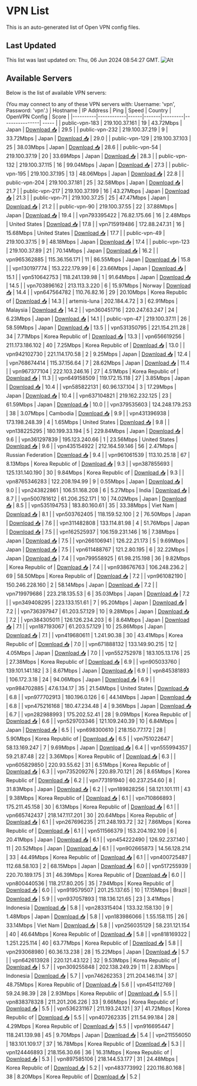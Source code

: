 # VPN List

This is an auto-generated list of Open VPN config files.

## Last Updated

This list was last updated on: Thu, 06 Jun 2024 08:54:27 GMT.
![Alt](https://repobeats.axiom.co/api/embed/186b98318ef1479477931607c1ad7d823f12451f.svg "Repobeats analytics image")

## Available Servers

Below is the list of available VPN servers:

(You may connect to any of these VPN servers with: Username: 'vpn', Password: 'vpn'.)
| Hostname | IP Address | Ping | Speed | Country | OpenVPN Config | Score |
|----------|------------|------|-------|---------|----------------| ----- |
| public-vpn-183 | 219.100.37.161 | 19 | 43.72Mbps | Japan | [Download 📥](./configs/server_0_JP.ovpn) | 29.5 |
| public-vpn-232 | 219.100.37.219 | 9 | 33.72Mbps | Japan | [Download 📥](./configs/server_1_JP.ovpn) | 29.0 |
| public-vpn-129 | 219.100.37.103 | 25 | 38.03Mbps | Japan | [Download 📥](./configs/server_2_JP.ovpn) | 28.6 |
| public-vpn-54 | 219.100.37.19 | 20 | 33.69Mbps | Japan | [Download 📥](./configs/server_3_JP.ovpn) | 28.3 |
| public-vpn-132 | 219.100.37.115 | 16 | 99.04Mbps | Japan | [Download 📥](./configs/server_4_JP.ovpn) | 27.3 |
| public-vpn-195 | 219.100.37.195 | 13 | 48.06Mbps | Japan | [Download 📥](./configs/server_5_JP.ovpn) | 22.8 |
| public-vpn-204 | 219.100.37.181 | 25 | 32.58Mbps | Japan | [Download 📥](./configs/server_6_JP.ovpn) | 21.7 |
| public-vpn-217 | 219.100.37.199 | 16 | 43.27Mbps | Japan | [Download 📥](./configs/server_7_JP.ovpn) | 21.3 |
| public-vpn-71 | 219.100.37.25 | 25 | 47.47Mbps | Japan | [Download 📥](./configs/server_8_JP.ovpn) | 21.2 |
| public-vpn-90 | 219.100.37.55 | 22 | 37.88Mbps | Japan | [Download 📥](./configs/server_9_JP.ovpn) | 19.4 |
| vpn793395422 | 76.82.175.66 | 16 | 2.48Mbps | United States | [Download 📥](./configs/server_10_US.ovpn) | 17.8 |
| vpn715919486 | 172.88.247.31 | 16 | 15.68Mbps | United States | [Download 📥](./configs/server_11_US.ovpn) | 17.7 |
| public-vpn-49 | 219.100.37.15 | 9 | 48.18Mbps | Japan | [Download 📥](./configs/server_12_JP.ovpn) | 17.4 |
| public-vpn-123 | 219.100.37.89 | 21 | 70.14Mbps | Japan | [Download 📥](./configs/server_13_JP.ovpn) | 16.2 |
| vpn965362885 | 115.36.156.171 | 11 | 86.55Mbps | Japan | [Download 📥](./configs/server_14_JP.ovpn) | 15.8 |
| vpn130197774 | 153.222.179.99 | 6 | 23.66Mbps | Japan | [Download 📥](./configs/server_15_JP.ovpn) | 15.1 |
| vpn510642753 | 118.241.139.98 | 1 | 91.64Mbps | Japan | [Download 📥](./configs/server_16_JP.ovpn) | 14.5 |
| vpn703896162 | 213.113.3.220 | 6 | 15.97Mbps | Norway | [Download 📥](./configs/server_17_NO.ovpn) | 14.4 |
| vpn647564782 | 110.76.82.16 | 29 | 20.10Mbps | Korea Republic of | [Download 📥](./configs/server_18_KR.ovpn) | 14.3 |
| artemis-luna | 202.184.4.72 | 3 | 62.91Mbps | Malaysia | [Download 📥](./configs/server_19_MY.ovpn) | 14.2 |
| vpn360451716 | 220.247.63.247 | 24 | 6.23Mbps | Japan | [Download 📥](./configs/server_20_JP.ovpn) | 14.1 |
| public-vpn-47 | 219.100.37.11 | 26 | 58.59Mbps | Japan | [Download 📥](./configs/server_21_JP.ovpn) | 13.5 |
| vpn531350795 | 221.154.211.28 | 34 | 7.71Mbps | Korea Republic of | [Download 📥](./configs/server_22_KR.ovpn) | 13.3 |
| vpn656619256 | 211.173.186.102 | 40 | 7.25Mbps | Korea Republic of | [Download 📥](./configs/server_23_KR.ovpn) | 13.0 |
| vpn942102730 | 221.114.170.58 | 2 | 9.25Mbps | Japan | [Download 📥](./configs/server_24_JP.ovpn) | 12.4 |
| vpn768674414 | 115.37.156.64 | 7 | 28.62Mbps | Japan | [Download 📥](./configs/server_25_JP.ovpn) | 11.4 |
| vpn967377104 | 222.103.246.16 | 27 | 4.51Mbps | Korea Republic of | [Download 📥](./configs/server_26_KR.ovpn) | 11.3 |
| vpn649158509 | 119.172.15.118 | 27 | 3.85Mbps | Japan | [Download 📥](./configs/server_27_JP.ovpn) | 10.4 |
| vpn585822131 | 60.96.137.104 | 3 | 17.29Mbps | Japan | [Download 📥](./configs/server_28_JP.ovpn) | 10.4 |
| vpn637104821 | 219.162.232.125 | 23 | 61.59Mbps | Japan | [Download 📥](./configs/server_29_JP.ovpn) | 10.0 |
| vpn379535603 | 124.248.179.253 | 38 | 3.07Mbps | Cambodia | [Download 📥](./configs/server_30_KH.ovpn) | 9.9 |
| vpn431396938 | 173.198.248.39 | 4 | 1.65Mbps | United States | [Download 📥](./configs/server_31_US.ovpn) | 9.8 |
| vpn138225295 | 180.199.33.194 | 5 | 229.84Mbps | Japan | [Download 📥](./configs/server_32_JP.ovpn) | 9.6 |
| vpn361297839 | 195.123.240.66 | 1 | 23.56Mbps | United States | [Download 📥](./configs/server_33_US.ovpn) | 9.6 |
| vpn435154922 | 212.164.59.146 | 56 | 2.47Mbps | Russian Federation | [Download 📥](./configs/server_34_RU.ovpn) | 9.4 |
| vpn961061539 | 113.10.25.18 | 67 | 8.13Mbps | Korea Republic of | [Download 📥](./configs/server_35_KR.ovpn) | 9.3 |
| vpn387855693 | 125.131.140.190 | 30 | 9.84Mbps | Korea Republic of | [Download 📥](./configs/server_36_KR.ovpn) | 9.3 |
| vpn8765346283 | 122.208.194.99 | 9 | 0.55Mbps | Japan | [Download 📥](./configs/server_37_JP.ovpn) | 9.0 |
| vpn243822861 | 106.51.168.208 | 6 | 5.27Mbps | India | [Download 📥](./configs/server_38_IN.ovpn) | 8.7 |
| vpn500781612 | 61.206.252.171 | 10 | 74.02Mbps | Japan | [Download 📥](./configs/server_39_JP.ovpn) | 8.5 |
| vpn535194753 | 183.80.160.61 | 35 | 33.38Mbps | Viet Nam | [Download 📥](./configs/server_40_VN.ovpn) | 8.1 |
| vpn503762405 | 118.159.52.100 | 2 | 76.50Mbps | Japan | [Download 📥](./configs/server_41_JP.ovpn) | 7.6 |
| vpn311482808 | 133.114.81.98 | 4 | 51.76Mbps | Japan | [Download 📥](./configs/server_42_JP.ovpn) | 7.5 |
| vpn162525937 | 106.159.231.146 | 16 | 7.38Mbps | Japan | [Download 📥](./configs/server_43_JP.ovpn) | 7.5 |
| vpn266106941 | 126.22.21.173 | 5 | 9.69Mbps | Japan | [Download 📥](./configs/server_44_JP.ovpn) | 7.5 |
| vpn611488767 | 121.2.80.195 | 6 | 32.22Mbps | Japan | [Download 📥](./configs/server_45_JP.ovpn) | 7.4 |
| vpn799558925 | 61.98.215.198 | 36 | 9.82Mbps | Korea Republic of | [Download 📥](./configs/server_46_KR.ovpn) | 7.4 |
| vpn938676763 | 106.248.236.2 | 69 | 58.50Mbps | Korea Republic of | [Download 📥](./configs/server_47_KR.ovpn) | 7.2 |
| vpn961082190 | 150.246.228.160 | 2 | 58.14Mbps | Japan | [Download 📥](./configs/server_48_JP.ovpn) | 7.2 |
| vpn719979686 | 223.218.135.53 | 6 | 35.03Mbps | Japan | [Download 📥](./configs/server_49_JP.ovpn) | 7.2 |
| vpn349408295 | 223.133.151.61 | 7 | 95.20Mbps | Japan | [Download 📥](./configs/server_50_JP.ovpn) | 7.2 |
| vpn736397947 | 61.203.57.129 | 10 | 9.28Mbps | Japan | [Download 📥](./configs/server_51_JP.ovpn) | 7.2 |
| vpn384305011 | 126.126.234.203 | 6 | 8.64Mbps | Japan | [Download 📥](./configs/server_52_JP.ovpn) | 7.1 |
| vpn187193067 | 61.203.57.129 | 10 | 25.86Mbps | Japan | [Download 📥](./configs/server_53_JP.ovpn) | 7.1 |
| vpn419680611 | 1.241.90.38 | 30 | 43.41Mbps | Korea Republic of | [Download 📥](./configs/server_54_KR.ovpn) | 7.0 |
| vpn671888132 | 133.149.90.215 | 12 | 4.05Mbps | Japan | [Download 📥](./configs/server_55_JP.ovpn) | 7.0 |
| vpn552752978 | 183.105.13.176 | 25 | 27.38Mbps | Korea Republic of | [Download 📥](./configs/server_56_KR.ovpn) | 6.9 |
| vpn905033760 | 139.101.141.182 | 3 | 8.67Mbps | Japan | [Download 📥](./configs/server_57_JP.ovpn) | 6.9 |
| vpn845381893 | 106.172.3.18 | 24 | 94.06Mbps | Japan | [Download 📥](./configs/server_58_JP.ovpn) | 6.9 |
| vpn984702885 | 47.6.134.17 | 35 | 21.54Mbps | United States | [Download 📥](./configs/server_59_US.ovpn) | 6.8 |
| vpn977702913 | 180.196.0.126 | 6 | 44.14Mbps | Japan | [Download 📥](./configs/server_60_JP.ovpn) | 6.8 |
| vpn475216168 | 180.47.234.48 | 4 | 9.36Mbps | Japan | [Download 📥](./configs/server_61_JP.ovpn) | 6.7 |
| vpn282988993 | 175.202.52.41 | 28 | 9.09Mbps | Korea Republic of | [Download 📥](./configs/server_62_KR.ovpn) | 6.6 |
| vpn529703346 | 121.109.240.39 | 10 | 6.84Mbps | Japan | [Download 📥](./configs/server_63_JP.ovpn) | 6.5 |
| vpn698300610 | 218.150.77.172 | 28 | 5.90Mbps | Korea Republic of | [Download 📥](./configs/server_64_KR.ovpn) | 6.5 |
| vpn751022647 | 58.13.169.247 | 7 | 9.69Mbps | Japan | [Download 📥](./configs/server_65_JP.ovpn) | 6.4 |
| vpn555994357 | 59.21.87.48 | 22 | 3.36Mbps | Korea Republic of | [Download 📥](./configs/server_66_KR.ovpn) | 6.3 |
| vpn605829850 | 220.93.55.62 | 31 | 6.51Mbps | Korea Republic of | [Download 📥](./configs/server_67_KR.ovpn) | 6.3 |
| vpn735209276 | 220.89.70.121 | 26 | 8.65Mbps | Korea Republic of | [Download 📥](./configs/server_68_KR.ovpn) | 6.2 |
| vpn773191940 | 60.237.254.60 | 8 | 31.83Mbps | Japan | [Download 📥](./configs/server_69_JP.ovpn) | 6.2 |
| vpn189828256 | 58.121.101.111 | 43 | 9.38Mbps | Korea Republic of | [Download 📥](./configs/server_70_KR.ovpn) | 6.1 |
| vpn710866893 | 175.211.45.158 | 30 | 6.13Mbps | Korea Republic of | [Download 📥](./configs/server_71_KR.ovpn) | 6.1 |
| vpn665742437 | 218.147.117.201 | 30 | 20.64Mbps | Korea Republic of | [Download 📥](./configs/server_72_KR.ovpn) | 6.1 |
| vpn267696235 | 211.248.193.72 | 32 | 7.86Mbps | Korea Republic of | [Download 📥](./configs/server_73_KR.ovpn) | 6.1 |
| vpn511566379 | 153.204.192.109 | 6 | 20.41Mbps | Japan | [Download 📥](./configs/server_74_JP.ovpn) | 6.1 |
| vpn454222490 | 126.92.237.140 | 11 | 20.52Mbps | Japan | [Download 📥](./configs/server_75_JP.ovpn) | 6.1 |
| vpn902665873 | 14.56.128.214 | 33 | 44.49Mbps | Korea Republic of | [Download 📥](./configs/server_76_KR.ovpn) | 6.1 |
| vpn400725487 | 112.68.58.103 | 2 | 68.15Mbps | Japan | [Download 📥](./configs/server_77_JP.ovpn) | 6.0 |
| vpn517255939 | 220.70.189.175 | 31 | 46.39Mbps | Korea Republic of | [Download 📥](./configs/server_78_KR.ovpn) | 6.0 |
| vpn800440536 | 118.217.80.205 | 35 | 7.94Mbps | Korea Republic of | [Download 📥](./configs/server_79_KR.ovpn) | 6.0 |
| vpn919579507 | 201.25.137.65 | 10 | 17.15Mbps | Brazil | [Download 📥](./configs/server_80_BR.ovpn) | 5.9 |
| vpn937057893 | 118.136.121.65 | 23 | 3.41Mbps | Indonesia | [Download 📥](./configs/server_81_ID.ovpn) | 5.8 |
| vpn283315404 | 133.32.158.130 | 9 | 1.48Mbps | Japan | [Download 📥](./configs/server_82_JP.ovpn) | 5.8 |
| vpn183986066 | 1.55.158.115 | 26 | 33.14Mbps | Viet Nam | [Download 📥](./configs/server_83_VN.ovpn) | 5.8 |
| vpn256035129 | 58.231.121.154 | 40 | 46.64Mbps | Korea Republic of | [Download 📥](./configs/server_84_KR.ovpn) | 5.8 |
| vpn818169322 | 1.251.225.114 | 40 | 63.77Mbps | Korea Republic of | [Download 📥](./configs/server_85_KR.ovpn) | 5.8 |
| vpn293068980 | 60.36.13.238 | 28 | 15.22Mbps | Japan | [Download 📥](./configs/server_86_JP.ovpn) | 5.7 |
| vpn642613928 | 220.121.43.122 | 32 | 9.53Mbps | Korea Republic of | [Download 📥](./configs/server_87_KR.ovpn) | 5.7 |
| vpn309255848 | 202.138.249.29 | 11 | 2.83Mbps | Indonesia | [Download 📥](./configs/server_88_ID.ovpn) | 5.7 |
| vpn746262353 | 211.204.146.114 | 37 | 48.75Mbps | Korea Republic of | [Download 📥](./configs/server_89_KR.ovpn) | 5.6 |
| vpn454112769 | 59.24.98.39 | 28 | 2.93Mbps | Korea Republic of | [Download 📥](./configs/server_90_KR.ovpn) | 5.5 |
| vpn838378328 | 211.201.206.226 | 33 | 9.66Mbps | Korea Republic of | [Download 📥](./configs/server_91_KR.ovpn) | 5.5 |
| vpn536231167 | 211.193.24.121 | 37 | 41.72Mbps | Korea Republic of | [Download 📥](./configs/server_92_KR.ovpn) | 5.5 |
| vpn407262335 | 211.54.99.184 | 28 | 4.29Mbps | Korea Republic of | [Download 📥](./configs/server_93_KR.ovpn) | 5.5 |
| vpn916695447 | 118.241.139.98 | 45 | 9.70Mbps | Japan | [Download 📥](./configs/server_94_JP.ovpn) | 5.4 |
| vpn211556050 | 183.101.109.17 | 37 | 16.78Mbps | Korea Republic of | [Download 📥](./configs/server_95_KR.ovpn) | 5.3 |
| vpn124446893 | 218.156.30.66 | 36 | 16.31Mbps | Korea Republic of | [Download 📥](./configs/server_96_KR.ovpn) | 5.3 |
| vpn897585106 | 218.144.53.177 | 31 | 24.48Mbps | Korea Republic of | [Download 📥](./configs/server_97_KR.ovpn) | 5.2 |
| vpn483773992 | 220.116.80.168 | 38 | 8.20Mbps | Korea Republic of | [Download 📥](./configs/server_98_KR.ovpn) | 5.2 |
